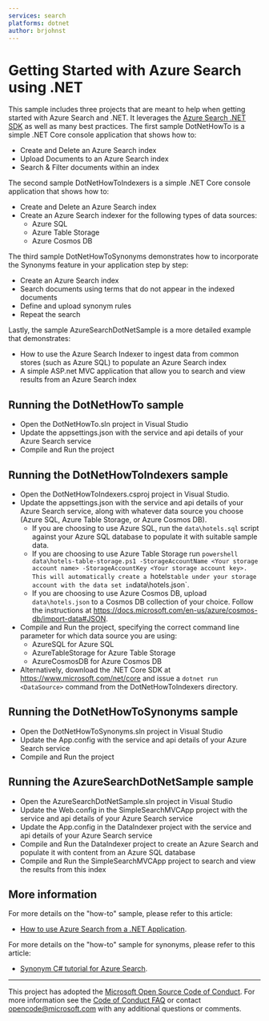 ```yaml
---
services: search
platforms: dotnet
author: brjohnst
---
```


# Getting Started with Azure Search using .NET

This sample includes three projects that are meant to help when getting started with Azure Search and .NET.  It leverages the [Azure Search .NET SDK](https://aka.ms/search-sdk) as well as many best practices. The first sample DotNetHowTo is a simple .NET Core console application that shows how to:

* Create and Delete an Azure Search index
* Upload Documents to an Azure Search index
* Search & Filter documents within an index

The second sample DotNetHowToIndexers is a simple .NET Core console application that shows how to:

* Create and Delete an Azure Search index
* Create an Azure Search indexer for the following types of data sources:
  * Azure SQL
  * Azure Table Storage
  * Azure Cosmos DB

The third sample DotNetHowToSynonyms demonstrates how to incorporate the Synonyms feature in your application step by step:

* Create an Azure Search index
* Search documents using terms that do not appear in the indexed documents
* Define and upload synonym rules
* Repeat the search

Lastly, the sample AzureSearchDotNetSample is a more detailed example that demonstrates:

* How to use the Azure Search Indexer to ingest data from common stores (such as Azure SQL) to populate an Azure Search index
* A simple ASP.net MVC application that allow you to search and view results from an Azure Search index

## Running the DotNetHowTo sample

* Open the DotNetHowTo.sln project in Visual Studio
* Update the appsettings.json with the service and api details of your Azure Search service
* Compile and Run the project

## Running the DotNetHowToIndexers sample

* Open the DotNetHowToIndexers.csproj project in Visual Studio.
* Update the appsettings.json with the service and api details of your Azure Search service,
  along with whatever data source you choose (Azure SQL, Azure Table Storage, or Azure Cosmos DB).
  * If you are choosing to use Azure SQL, run the `data\hotels.sql` script against your Azure SQL database
    to populate it with suitable sample data.
  * If you are choosing to use Azure Table Storage run `powershell data\hotels-table-storage.ps1 -StorageAccountName <Your storage account name> -StorageAccountKey <Your storage account key>.
    This will automatically create a `hotels` table under your storage account with the data set in `data\hotels.json`.
  * If you are choosing to use Azure Cosmos DB, upload `data\hotels.json` to a Cosmos DB collection of your choice.
    Follow the instructions at https://docs.microsoft.com/en-us/azure/cosmos-db/import-data#JSON.
* Compile and Run the project, specifying the correct command line parameter for which data source you are using:
  * AzureSQL for Azure SQL
  * AzureTableStorage for Azure Table Storage
  * AzureCosmosDB for Azure Cosmos DB
* Alternatively, download the .NET Core SDK at https://www.microsoft.com/net/core and
  issue a `dotnet run <DataSource>` command from the DotNetHowToIndexers directory.

## Running the DotNetHowToSynonyms sample

* Open the DotNetHowToSynonyms.sln project in Visual Studio
* Update the App.config with the service and api details of your Azure Search service
* Compile and Run the project

## Running the AzureSearchDotNetSample sample

* Open the AzureSearchDotNetSample.sln project in Visual Studio
* Update the Web.config in the SimpleSearchMVCApp project with the service and api details of your Azure Search service
* Update the App.config in the DataIndexer project with the service and api details of your Azure Search service
* Compile and Run the DataIndexer project to create an Azure Search and populate it with content from an Azure SQL database
* Compile and Run the SimpleSearchMVCApp project to search and view the results from this index

## More information

For more details on the "how-to" sample, please refer to this article:

  - [How to use Azure Search from a .NET Application](https://docs.microsoft.com/azure/search/search-howto-dotnet-sdk).

For more details on the "how-to" sample for synonyms, please refer to this article:

  - [Synonym C# tutorial for Azure Search](https://aka.ms/azsdotnetsynonyms).

---

This project has adopted the [Microsoft Open Source Code of Conduct](https://opensource.microsoft.com/codeofconduct/). For more information see the [Code of Conduct FAQ](https://opensource.microsoft.com/codeofconduct/faq/) or contact [opencode@microsoft.com](mailto:opencode@microsoft.com) with any additional questions or comments.
